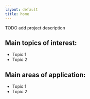 ```yaml
---
layout: default
title: home
---
```


TODO add project description

## Main topics of interest:
- Topic 1
- Topic 2

## Main areas of application:
- Topic 1
- Topic 2
